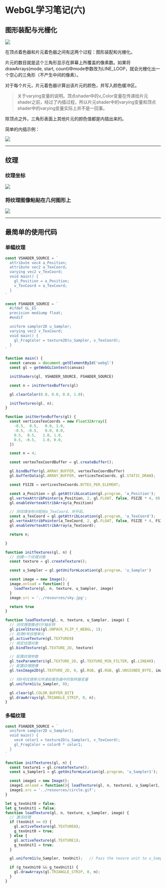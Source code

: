# WebGL学习笔记\(六\)

## 图形装配与光栅化

![](/assets/guangshanhua.png)

在顶点着色器和片元着色器之间有这两个过程：图形装配和光栅化。

片元的数目就是这个三角形显示在屏幕上所覆盖的像素数。如果将drawArrays\(mode, start, count\)中mode参数改为LINE\_LOOP，就会光栅化出一个空心的三角形（不产生中间的像素）。

对于每个片元，片元着色器计算出该片元的颜色，并写入颜色缓冲区。

> 关于varying变量的说明。顶点shader中的v\_Color变量在传递给片元shader之前，经过了内插过程，所以片元shader中的varying变量和顶点shader中的varying变量实际上并不是一回事。

除顶点之外，三角形表面上其他片元的颜色值都是内插出来的。

简单的内插示例：

![](/assets/neicha.png)

---

## 纹理

### 纹理坐标

![](/assets/texture_coord.png)

### 将纹理图像粘贴在几何图形上

![](/assets/map_texture.png)

---

## 最简单的使用代码

### 单幅纹理

```js
const VSHADER_SOURCE = `
  attribute vec4 a_Position;
  attribute vec2 a_TexCoord;
  varying vec2 v_TexCoord;
  void main() {
    gl_Position = a_Position;
    v_TexCoord = a_TexCoord;
  }
`

const FSHADER_SOURCE = `
  #ifdef GL_ES
  precision mediump float;
  #endif

  uniform sampler2D u_Sampler;
  varying vec2 v_TexCoord;
  void main() {
    gl_FragColor = texture2D(u_Sampler, v_TexCoord);
  }
`

function main() {
  const canvas = document.getElementById('webgl')
  const gl = getWebGLContext(canvas)

  initShaders(gl, VSHADER_SOURCE, FSHADER_SOURCE)

  const n = initVertexBuffers(gl)

  gl.clearColor(0.0, 0.0, 0.0, 1.0);

  initTextures(gl, n);
}

function initVertexBuffers(gl) {
  const verticesTexCoords = new Float32Array([
    -0.5,  0.5,   0.0, 1.0,
    -0.5, -0.5,   0.0, 0.0,
    0.5,  0.5,   1.0, 1.0,
    0.5, -0.5,   1.0, 0.0,
  ])

  const n = 4;

  const vertexTexCoordBuffer = gl.createBuffer();

  gl.bindBuffer(gl.ARRAY_BUFFER, vertexTexCoordBuffer)
  gl.bufferData(gl.ARRAY_BUFFER, verticesTexCoords, gl.STATIC_DRAW);

  const FSIZE = verticesTexCoords.BYTES_PER_ELEMENT;

  const a_Position = gl.getAttribLocation(gl.program, 'a_Position');
  gl.vertexAttribPointer(a_Position, 2, gl.FLOAT, false, FSIZE * 4, 0);
  gl.enableVertexAttribArray(a_Position)

  // 将纹理坐标分配给a_TexCoord，并开启。
  const a_TexCoord = gl.getAttribLocation(gl.program, 'a_TexCoord');
  gl.vertexAttribPointer(a_TexCoord, 2, gl.FLOAT, false, FSIZE * 4, FSIZE * 2)
  gl.enableVertexAttribArray(a_TexCoord);

  return n;

}

function initTextures(gl, n) {
  // 创建一个纹理对象
  const texture = gl.createTexture();

  const u_Sampler = gl.getUniformLocation(gl.program, 'u_Sampler')

  const image = new Image();
  image.onload = function() {
    loadTexture(gl, n, texture, u_Sampler, image)
  }
  image.src = '../resources/sky.jpg';

  return true
}

function loadTexture(gl, n, texture, u_Sampler, image) {
  // 对纹理图像进行Y轴反转
  gl.pixelStorei(gl.UNPACK_FLIP_Y_WEBGL, 1);
  // 启用0号纹理单元
  gl.activeTexture(gl.TEXTURE0)
  // 绑定纹理对象
  gl.bindTexture(gl.TEXTURE_2D, texture)

  // 配置纹理参数
  gl.texParameteri(gl.TEXTURE_2D, gl.TEXTURE_MIN_FILTER, gl.LINEAR);
  // 配置纹理图像
  gl.texImage2D(gl.TEXTURE_2D, 0, gl.RGB, gl.RGB, gl.UNSIGNED_BYTE, image);

  // 将0号纹理单元传递给着色器中的取样器变量
  gl.uniform1i(u_Sampler, 0);

  gl.clear(gl.COLOR_BUFFER_BIT)
  gl.drawArrays(gl.TRIANGLE_STRIP, 0, n);
}
```

### 多幅纹理

```js
const FSHADER_SOURCE = `
  uniform sampler2D u_Sampler1;
  void main() {
    vec4 color1 = texture2D(u_Sampler1, v_TexCoord);
    gl_FragColor = color0 * color1;
  }
`

function initTextures(gl, n) {
  const texture1 = gl.createTexture();
  const u_Sampler1 = gl.getUniformLocation(gl.program, 'u_Sampler1');

  const image1 = new Image();
  image1.onload = function(){ loadTexture(gl, n, texture1, u_Sampler1, image1, 1); };
  image1.src = '../resources/circle.gif';
}

let g_texUnit0 = false;
let g_texUnit1 = false; 
function loadTexture(gl, n, texture, u_Sampler, image) {
  // 激活纹理
  if (texUnit == 0) {
    gl.activeTexture(gl.TEXTURE0);
    g_texUnit0 = true;
  } else {
    gl.activeTexture(gl.TEXTURE1);
    g_texUnit1 = true;
  }

  gl.uniform1i(u_Sampler, texUnit);   // Pass the texure unit to u_Sampler

  if (g_texUnit0 && g_texUnit1) {
    gl.drawArrays(gl.TRIANGLE_STRIP, 0, n);   
  }  
}
```



